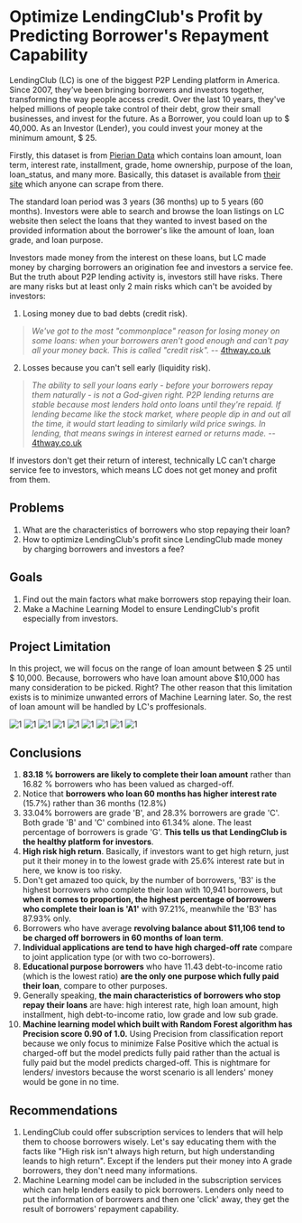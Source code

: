 # Optimize LendingClub's Profit by Predicting Borrower's Repayment Capability

LendingClub (LC) is one of the biggest P2P Lending platform in America. Since 2007, they’ve been bringing borrowers and investors together, transforming the way people access credit. Over the last 10 years, they've helped millions of people take control of their debt, grow their small businesses, and invest for the future. As a Borrower, you could loan up to \$ 40,000. As an Investor (Lender), you could invest your money at the minimum amount, \$ 25.

Firstly, this dataset is from [Pierian Data](https://github.com/Pierian-Data) which contains loan amount, loan term, interest rate, installment, grade, home ownership, purpose of the loan, loan_status, and many more. Basically, this dataset is available from [their site](https://www.lendingclub.com/info/download-data.action) which anyone can scrape from there.

The standard loan period was 3 years (36 months) up to 5 years (60 months). Investors were able to search and browse the loan listings on LC website then select the loans that they wanted to invest based on the provided information about the borrower's like the amount of loan, loan grade, and loan purpose.

Investors made money from the interest on these loans, but LC made money by charging borrowers an origination fee and investors a service fee. But the truth about P2P lending activity is, investors still have risks. There are many risks but at least only 2 main risks which can't be avoided by investors:
1. Losing money due to bad debts (credit risk).
  > *We've got to the most "commonplace" reason for losing money on some loans: when your borrowers aren't good enough and can't pay all your money back. This is called "credit risk".* -- [4thway.co.uk](https://www.4thway.co.uk/guides/seven-key-peer-peer-lending-risks/)
2. Losses because you can't sell early (liquidity risk).
  > *The ability to sell your loans early - before your borrowers repay them naturally - is not a God-given right. P2P lending returns are stable because most lenders hold onto loans until they're repaid. If lending became like the stock market, where people dip in and out all the time, it would start leading to similarly wild price swings. In lending, that means swings in interest earned or returns made.* -- [4thway.co.uk](https://www.4thway.co.uk/guides/seven-key-peer-peer-lending-risks/)

If investors don't get their return of interest, technically LC can't charge service fee to investors, which means LC does not get money and profit from them.

## Problems
1. What are the characteristics of borrowers who stop repaying their loan?
2. How to optimize LendingClub's profit since LendingClub made money by charging borrowers and investors a fee? 

## Goals
1. Find out the main factors what make borrowers stop repaying their loan.
2. Make a Machine Learning Model to ensure LendingClub's profit especially from investors.

## Project Limitation
In this project, we will focus on the range of loan amount between \$ 25 until \$ 10,000. Because, borrowers who have loan amount above \$10,000 has many consideration to be picked. Right? The other reason that this limitation exists is to minimize unwanted errors of Machine Learning later. So, the rest of loan amount will be handled by LC's proffesionals.



![1](https://github.com/brdx88/Optimize-P2P-Profit/blob/main/images/0.png)
![1](https://github.com/brdx88/Optimize-P2P-Profit//blob/main/images/2.png)
![1](https://github.com/brdx88/Optimize-P2P-Profit//blob/main/images/3.png)
![1](https://github.com/brdx88/Optimize-P2P-Profit//blob/main/images/5.png)
![1](https://github.com/brdx88/Optimize-P2P-Profit//blob/main/images/9.png)
![1](https://github.com/brdx88/Optimize-P2P-Profit//blob/main/images/7.png)
![1](https://github.com/brdx88/Optimize-P2P-Profit//blob/main/images/4.png)
![1](https://github.com/brdx88/Optimize-P2P-Profit//blob/main/images/1.png)
![1](https://github.com/brdx88/Optimize-P2P-Profit//blob/main/images/10.png)





## Conclusions
1. **83.18 % borrowers are likely to complete their loan amount** rather than 16.82 % borrowers who has been valued as charged-off.
2. Notice that **borrowers who loan 60 months has higher interest rate** (15.7%) rather than 36 months (12.8%)
3. 33.04% borrowers are grade 'B', and 28.3% borrowers are grade 'C'. Both grade 'B' and 'C' combined into 61.34% alone. The least percentage of borrowers is grade 'G'. **This tells us that LendingClub is the healthy platform for investors**.
4. **High risk high return**. Basically, if investors want to get high return, just put it their money in to the lowest grade with 25.6% interest rate but in here, we know is too risky.
5. Don't get amazed too quick, by the number of borrowers, 'B3' is the highest borrowers who complete their loan with 10,941 borrowers, but **when it comes to proportion, the highest percentage of borrowers who complete their loan is 'A1'** with 97.21%, meanwhile the 'B3' has 87.93% only.
7. Borrowers who have average **revolving balance about $11,106 tend to be charged off borrowers in 60 months of loan term**.
8. **Individual applications are tend to have high charged-off rate** compare to joint application type (or with two co-borrowers).
9. **Educational purpose borrowers** who have 11.43 debt-to-income ratio (which is the lowest ratio) **are the only one purpose which fully paid their loan**, compare to other purposes.
6. Generally speaking, **the main characteristics of borrowers who stop repay their loans** are have: high interest rate, high loan amount, high installment, high debt-to-income ratio, low grade and low sub grade.
10. **Machine learning model which built with Random Forest algorithm has Precision score 0.90 of 1.0.** Using Precision from classification report because we only focus to minimize False Positive which the actual is charged-off but the model predicts fully paid rather than the actual is fully paid but the model predicts charged-off. This is nightmare for lenders/ investors because the worst scenario is all lenders' money would be gone in no time.

## Recommendations
1. LendingClub could offer subscription services to lenders that will help them to choose borrowers wisely. Let's say educating them with the facts like "High risk isn't always high return, but high understanding leands to high return". Except if the lenders put their money into A grade borrowers, they don't need many informations.
2. Machine Learning model can be included in the subscription services which can help lenders easily to pick borrowers. Lenders only need to put the information of borrowers and then one 'click' away, they get the result of borrowers' repayment capability.
